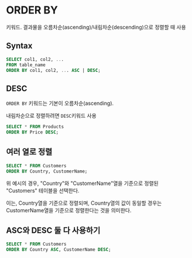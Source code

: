 # ORDER BY

키워드. 결과물을 오름차순(ascending)/내림차순(descending)으로 정렬할 때 사용

## Syntax
```sql
SELECT col1, col2, ...
FROM table_name
ORDER BY col1, col2, ... ASC | DESC;
```

## DESC
`ORDER BY` 키워드는 기본이 오름차순(ascending).

내림차순으로 정렬하려면 `DESC`키워드 사용

```sql
SELECT * FROM Products
ORDER BY Price DESC;
```

##  여러 열로 정렬
```sql
SELECT * FROM Customers
ORDER BY Country, CustomerName;
```
위 예시의 경우, "Country"와 "CustomerName"열을 기준으로 정렬된 "Customers" 테이블을 선택한다.

이는, Country열을 기준으로 정렬되며, Country열의 값이 동일할 경우는 CustomerName열을 기준으로 정렬한다는 것을 의미한다.

## ASC와 DESC 둘 다 사용하기
```sql
SELECT * FROM Customers
ORDER BY Country ASC, CustomerName DESC;
```
